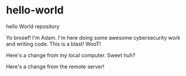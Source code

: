 # hello-world
hello World repository

Yo brosef! I'm Adam. I'm here doing some awesome cybersecurity work and writing code. This is a blast! WooT!

Here's a change from my local computer. Sweet huh?

Here's a change from the remote server!
